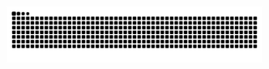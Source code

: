 <div align="center">
<img src="https://raw.githubusercontent.com/FebryanAkt/FebryanAkt/output/snake.svg" alt="Snake animation" />
</div>
